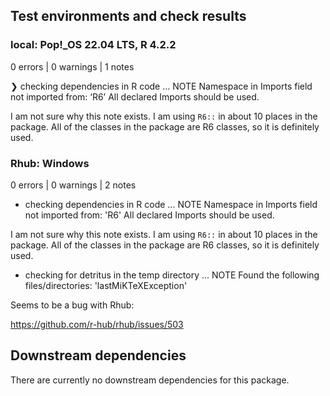 ## Test environments and check results


### local: Pop!_OS 22.04 LTS, R 4.2.2 

0 errors | 0 warnings | 1 notes

❯ checking dependencies in R code ... NOTE
  Namespace in Imports field not imported from: ‘R6’
    All declared Imports should be used.
    
I am not sure why this note exists. I am using `R6::` in about 10 places in the package.
All of the classes in the package are R6 classes, so it is definitely used. 


### Rhub: Windows

0 errors | 0 warnings | 2 notes

* checking dependencies in R code ... NOTE
Namespace in Imports field not imported from: 'R6'
  All declared Imports should be used.
  
I am not sure why this note exists. I am using `R6::` in about 10 places in the package.
All of the classes in the package are R6 classes, so it is definitely used. 

* checking for detritus in the temp directory ... NOTE
Found the following files/directories:
  'lastMiKTeXException'

Seems to be a bug with Rhub:

https://github.com/r-hub/rhub/issues/503



## Downstream dependencies

There are currently no downstream dependencies for this package.

